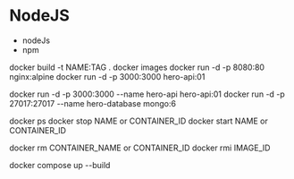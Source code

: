 # NodeJS

- nodeJs
- npm

docker build -t NAME:TAG .
docker images
docker run -d -p 8080:80 nginx:alpine 
docker run -d -p 3000:3000 hero-api:01

docker run -d -p 3000:3000 --name hero-api hero-api:01
docker run -d -p 27017:27017 --name hero-database mongo:6

docker ps
docker stop NAME or CONTAINER_ID
docker start NAME or CONTAINER_ID

docker rm CONTAINER_NAME or CONTAINER_ID
docker rmi IMAGE_ID

docker compose up --build
